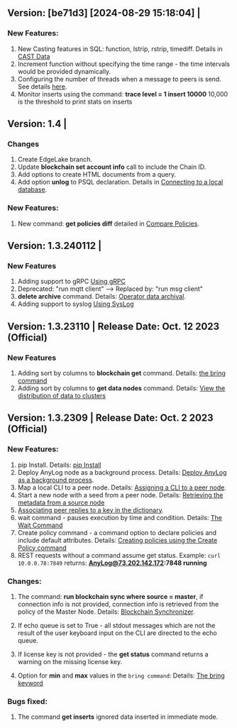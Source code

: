 ## **Version**: [be71d3] [2024-08-29 15:18:04] |
### New Features:
1. New Casting features in SQL: function, lstrip, rstrip, timediff. Details in [CAST Data](../queries.md#cast-data)
2. Increment function without specifying the time range - the time intervals would be provided dynamically.  
3. Configuring the number of threads when a message to peers is send. See details [here](../node%20configuration.md#configuring-the-number-of-threads-supporting-message-send-to-peer-nodes).
4. Monitor inserts using the command: **trace level = 1 insert 10000** 10,000 is the threshold to print stats on inserts

## **Version**: 1.4 | 
### Changes
1. Create EdgeLake branch.
2. Update **blockchain set account info** call to include the Chain ID. 
3. Add options to create HTML documents from a query.
4. Add option **unlog** to PSQL declaration. Details in [Connecting to a local database](https://github.com/AnyLog-co/documentation/blob/master/sql%20setup.md#connecting-to-a-local-database).

### New Features:
1. New command: **get policies diff** detailed in [Compare Policies](../policies.md#compare-policies).

## **Version**: 1.3.240112 | 

### New Features
1. Adding support to gRPC [Using gRPC](../using%20grpc.md)
2. Deprecated: "run mqtt client" --> Replaced by: "run msg client" 
3. **delete archive** command. Details: [Operator data archival](../background%20processes.md#operator-data-archival). 
4. Adding support to syslog [Using SysLog](../using%20syslog.md)

## **Version**: 1.3.23110 | **Release Date**: Oct.  12 2023 (Official)

### New Features
1. Adding sort by columns to **blockchain get** command. Details: [the bring command](../json%20data%20transformation.md#the-bring-keyword)
2. Adding sort by columns to **get data nodes** command. Details: [View the distribution of data to clusters](../high%20availability.md#view-the-distribution-of-data-to-clusters)

## **Version**: 1.3.2309 | **Release Date**: Oct.  2 2023 (Official)

### New Features:
1.  pip Install. Details: [pip Install](../training/advanced/Pip%20Install.md)
2.  Deploy AnyLog node as a background process. Details: [Deploy AnyLog as a background process](../training/advanced/background%20deployment.md).
3.  Map a local CLI to a peer node. Details: [Assigning a CLI to a peer node](../training/advanced/background%20deployment.md#assigning-a-cli-to-a-peer-node).
4.  Start a new node with a seed from a peer node. Details: [Retrieving the metadata from a source node](../blockchain%20commands.md#retrieving-the-metadata-from-a-source-node)
5.  [Associating peer replies to a key in the dictionary](../network%20processing.md#associating-peer-replies-to-a-key-in-the-dictionary).    
6.  wait command - pauses execution by time and condition. Details: [The Wait Command](../anylog%20commands.md#the-wait-command)
7.  Create policy command - a command option to declare policies and include default attributes. Details:
    [Creating policies using the Create Policy command](../policies.md#creating-policies-using-the-create-policy-command)
8.  REST requests without a command assume get status. Example: `curl 10.0.0.78:7849` returns: **AnyLog@73.202.142.172:7848 running** 


### Changes:

1.  The command: **run blockchain sync where source = master**, if connection info is not provided, connection info is
    retrieved from the policy of the Master Node. Details: [Blockchain Synchronizer](../background%20processes.md#blockchain-synchronizer).
    
2. If echo queue is set to True - all stdout messages which are not the result of the user keyboard input on the CLI are directed to the echo queue.

3. If license key is not provided - the **get status** command returns a warning on the missing license key.    

4. Option for **min** and **max** values in the ```bring command```: Details: [The bring keyword](../json%20data%20transformation.md#the-bring-keyword)

### Bugs fixed:

1. The command **get inserts** ignored data inserted in immediate mode.

